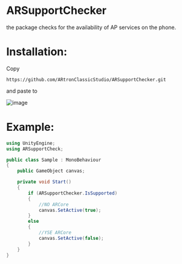 # ARSupportChecker
the package checks for the availability of AP services on the phone.

# Installation:
Copy 
```
https://github.com/ARtronClassicStudio/ARSupportChecker.git
```
and paste to 

![image](https://user-images.githubusercontent.com/68843488/202701019-00299f7b-d4f8-40e0-8530-2ec4d226bfe5.png)


# Example:

```C#
using UnityEngine;
using ARSupportCheck;

public class Sample : MonoBehaviour
{
    public GameObject canvas;

    private void Start()
    {
        if (ARSupportChecker.IsSupported)
        {
            //NO ARCore
            canvas.SetActive(true);
        }
        else
        {
            //YSE ARCore
            canvas.SetActive(false);
        }
    }
}
```
